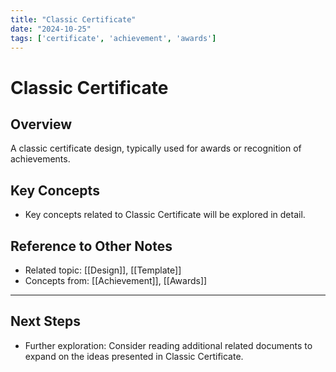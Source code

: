 ```yaml
---
title: "Classic Certificate"
date: "2024-10-25"
tags: ['certificate', 'achievement', 'awards']
---
```


# Classic Certificate

## Overview

A classic certificate design, typically used for awards or recognition of achievements.

## Key Concepts

- Key concepts related to Classic Certificate will be explored in detail.
  
## Reference to Other Notes

- Related topic: [[Design]], [[Template]]
- Concepts from: [[Achievement]], [[Awards]]
---

## Next Steps

- Further exploration: Consider reading additional related documents to expand on the ideas presented in Classic Certificate.
